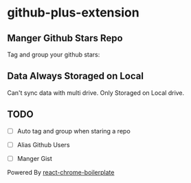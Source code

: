 # github-plus-extension

## Manger Github Stars Repo

Tag and group your github stars:

## Data Always Storaged on Local

Can't sync data with multi drive.
Only Storaged on Local drive.

## TODO

* [ ] Auto tag and group when staring a repo
* [ ] Alias Github Users
* [ ] Manger Gist


Powered By [react-chrome-boilerplate](https://github.com/riskers/react-chrome-boilerplate)
